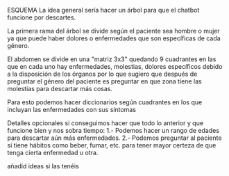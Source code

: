 ESQUEMA
La idea general sería hacer un árbol para que el chatbot funcione por descartes.

La primera rama del árbol se divide según el paciente sea hombre o mujer ya que puede haber dolores o enfermedades que son específicas de cada género.

El abdomen se divide en una "matriz 3x3" quedando 9 cuadrantes en las que en cada uno hay enfermedades, molestias, dolores específicos debido a la disposición 
de los órganos por lo que sugiero que después de preguntar el género del paciente es preguntar en que zona tiene las molestias para descartar más cosas.

Para esto podemos hacer diccionarios según cuadrantes en los que incluyan las enfermedades con sus síntomas

Detalles opcionales si conseguimos hacer que todo lo anterior y que funcione bien y nos sobra tiempo:
1.- Podemos hacer un rango de edades para descartar aún más enfermedades.
2.- Podemos preguntar al paciente si tiene hábitos como beber, fumar, etc. para tener mayor certeza de que tenga cierta enfermedad u otra.

añadid ideas si las tenéis
